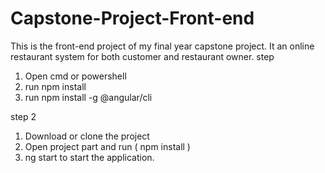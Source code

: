 # Capstone-Project-Front-end
This is the front-end project of my final year capstone project. It an online restaurant system for both customer and restaurant owner.
step 
1. Open cmd or powershell 
2. run npm install 
3. run npm install -g @angular/cli

step 2
1. Download or clone the project
2. Open project part and run ( npm install )
3. ng start to start the application.